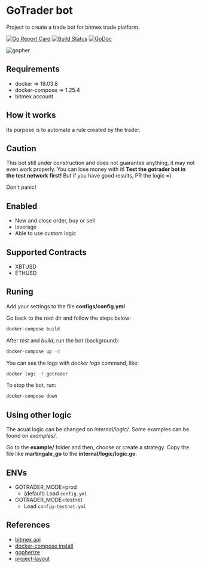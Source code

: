# GoTrader bot

Project to create a trade bot for bitmex trade platform.

[![Go Report Card](https://goreportcard.com/badge/github.com/thiago-scherrer/gotrader)](https://goreportcard.com/report/github.com/thiago-scherrer/gotrader) [![Build Status](https://travis-ci.org/thiago-scherrer/gotrader.svg?branch=master)](https://travis-ci.org/thiago-scherrer/gotrader)
[![GoDoc](https://godoc.org/github.com/thiago-scherrer/gotrader?status.svg)](https://godoc.org/github.com/thiago-scherrer/gotrader)

![gopher](assets/gopher.png)

## Requirements

- docker => 19.03.8
- docker-compose => 1.25.4
- bitmex account

## How it works

Its purpose is to automate a rule created by the trader.

## Caution

This bot still under construction and does not guarantee anything, it may not even work properly. You can lose money with it! **Test the gotrader bot in the test network first!**
But if you have good results, PR the logic =)

Don't panic!

## Enabled

- New and close order, buy or sell
- leverage
- Able to use custom logic

## Supported Contracts

- XBTUSD
- ETHUSD

## Runing

Add your settings to the file **configs/config.yml**

Go back to the root dir and follow the steps below:

```sh
docker-compose build
```

After *test* and *build*, run the bot (background):

```sh
docker-compose up -d
```

You can see the logs with *docker logs* command, like:

```sh
docker logs -f gotrader
```

To stop the bot, run:

```sh
docker-compose down
```

## Using other logic

The acual logic can be changed on *internal/logic/*. Some examples can be found on *examples/*.

Go to the **example/** folder and then, choose or create a strategy. Copy the file like **martingale_go** to the **internal/logic/logic.go**.

## ENVs

- GOTRADER_MODE=prod
  - (default) Load `config.yml`
- GOTRADER_MODE=testnet
  - Load `config-testnet.yml`

## References

- [bitmex api](https://www.bitmex.com/api/explorer/)
- [docker-compose install](https://docs.docker.com/compose/install/)
- [gopherize](https://gopherize.me)
- [project-layout](https://github.com/golang-standards/project-layout)

